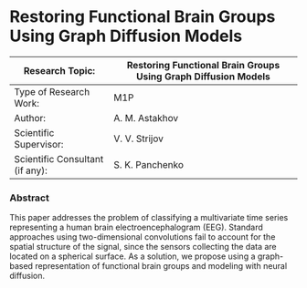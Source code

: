 # Restoring Functional Brain Groups Using Graph Diffusion Models

| Research Topic:               | Restoring Functional Brain Groups Using Graph Diffusion Models |
|-------------------------------|--------------------------------------------------------------------|
| Type of Research Work:         | M1P                                                                |
| Author:                        | A. M. Astakhov                                                    |
| Scientific Supervisor:         | V. V. Strijov                                                     |
| Scientific Consultant (if any):| S. K. Panchenko                                                   |

### Abstract

This paper addresses the problem of classifying a multivariate time series representing a human
brain electroencephalogram (EEG). Standard approaches using two-dimensional convolutions
fail to account for the spatial structure of the signal, since the sensors collecting the data are
located on a spherical surface. As a solution, we propose using a graph-based representation of
functional brain groups and modeling with neural diffusion.
